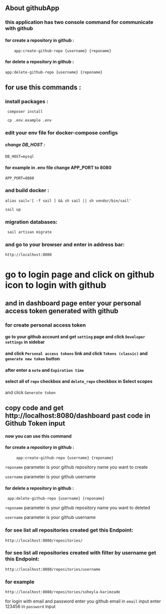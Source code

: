 
## About githubApp

### this application has two console command for communicate with github

#### for create a repository in github : 
        app:create-github-repo {username} {reponame}
        
#### for delete a repository in github : 
    app:delete-github-repo {username} {reponame}


## for use this commands :
### install packages :
     composer install
     
     cp .env.example .env
     
### edit your env file for docker-compose configs
##### change DB_HOST :
    DB_HOST=mysql
    
#### for example in .env file change APP_PORT to 8080  
    APP_PORT=8080
    
### and build docker : 
    alias sail='[ -f sail ] && sh sail || sh vendor/bin/sail'
    
    sail up

### migration databases:
     sail artisan migrate
     
### and go to your browser and enter in address bar:
    http://localhost:8080
    
# go to login page and click on github icon to login with github
## and in dashboard page enter your personal access token generated with github
### for create personal access token
#### go to your github account and get `setting` page and click `Developer settings` in sidebar
#### and click `Personal access tokens` link and click  `Tokens (classic)`  and `generate new token` button
#### after enter a `note` and `Expiration time`
#### select all of `repo` checkbox and `delete_repo` checkbox in Select scopes
and click `Generate token`
## copy code and get http://localhost:8080/dashboard past code in Github Token input


#### now you can use this command
 #### for create a repository in github : 
         app:create-github-repo {username} {reponame}         
`reponame` parameter is your github repository name you want to create

`username` parameter is your github username

 #### for delete a repository in github : 
     app:delete-github-repo {username} {reponame}
`reponame` parameter is your github repository name you want to deleted

`username` parameter is your github username

### for see list all repositories created get this Endpoint:
    http://localhost:8080/repositories/

### for see list all repositories created with filter by username get this Endpoint:
    http://localhost:8080/repositories/username
### for example
    http://localhost:8080/repositories/soheyla-karimzade
    
    
for login with email and password 
enter you github email in `email` input
enter 123456 in `password` input
 
    

      
     


    

    
